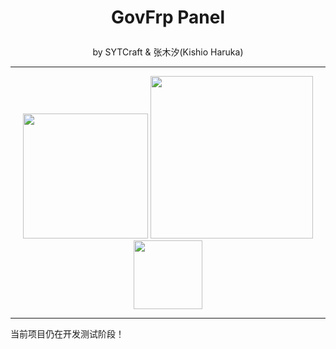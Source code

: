 <h1><p align="center">GovFrp Panel</p></h1>
<p align="center">by SYTCraft & 张木汐(Kishio Haruka)</p>

---

<p align="center">
<a href="https://www.sytcraft.com"><img height="auto" width="200" src="https://img.sytcraft.com/SYTCraft(2-透).png" /></a>
<a href="https://www.sytcraft.com"><img height="auto" width="260" src="https://img.sytcraft.com/sytnetwork(1-透).png" /></a>
<a href="https://www.govfrp.com"><img height="auto" width="110" src="https://img.sytcraft.com/govfrp(1-透).png" /></a>
</p>

---

<p>当前项目仍在开发测试阶段！</p>
